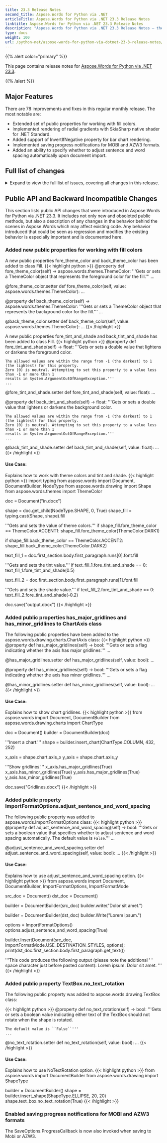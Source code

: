 ```yaml
---
title: 23.3 Release Notes
second_title: Aspose.Words for Python via .NET
articleTitle: Aspose.Words for Python via .NET 23.3 Release Notes
linktitle: Aspose.Words for Python via .NET 23.3 Release Notes
description: "Aspose.Words for Python via .NET 23.3 Release Notes – the latest updates and fixes."
type: docs
weight: 100
url: /python-net/aspose-words-for-python-via-dotnet-23-3-release-notes/
---
```


{{% alert color="primary" %}}

This page contains release notes for  [Aspose.Words for Python via .NET 23.3](https://pypi.org/project/aspose-words/23.3.0/).

{{% /alert %}}

## Major Features

There are 78 improvements and fixes in this regular monthly release. The most notable are:

- Extended set of public properties for working with fill colors.
- Implemented rendering of radial gradients with SkiaSharp native shader for .NET Standard.
- Added support of InvertIfNegative property for bar chart rendering.
- Implemented saving progress notifications for MOBI and AZW3 formats.
- Added an ability to specify whether to adjust sentence and word spacing automatically upon document import.

## Full list of changes

<details><summary>Expand to view the full list of issues, covering all changes in this release.</summary>

1. Add ability to determine if font color is overridden for Inline node and for paragraph break character
2. LINQ Reporting Engine - Column chart does not support different color for negative value
3. Allow ImportFormatOptions.AdjustSentenceAndWordSpacing option in API
4. Provide public API to manipulate chart gridlines
5. Add Fill.ThemeColor option
6. Implement plugin license support|New Feature
7. Implement rendering of radial gradients with SkiaSharp native shader for .NET Standard
8. Enable SaveOptions.ProgressCallback when saving to MOBI
9. Enable SaveOptions.ProgressCallback when saving to AZW3
10. Implement rendering of a radial gradient into XPS using XPS radial gradient brush
11. Add navigation to generated AZW3 documents
12. Consider preserving TOC formatting upon exporting to HTML formats
13. Preserve TOC Page numbers during Word to HTML to Word round-trip
14. Unsupported BMP - Images are not displayed after loading HTML
15. Text on metafile is rendered improperly
16. XHTML to PDF conversion issue
17. Symbols overlap after rendering|Bug
18. Additional datapoint is rendered in the line chart
19. Czech localized heading style names are not handled when updating STYLEREF fields
20. Font size is incorrect after rendering text with revision
21. Text orientation is turned to vertical after converting to HTML
22. Metafile is rendered improperly in .NET Standard
23. PDF file can't be opened
24. Image is rendered improperly in .NET Standard version of Aspose.Words
25. Spacing between symbols is incorrect after rendering
26. InsertField method throws NullReferenceException when using IF field
27. FileCorruptedException is thrown upon loading encrypted DOCX document
28. A redundant empty page is produced when render Hebrew document
29. Delete paragraph fails when paragraph is inside SDT
30. Significant performance decrease upon conversion OfficeMath to string
31. HTML to MD: Backslash is appended in name of image in resultant file
32. Table with merged cells is recognized improperly
33. GroupShape does not render correctly in fixed file format
34. FileCorruptedException is thrown upon loading RTF document
35. Effects for "thin" elements are not rendered
36. Comparison displays wrong document revision
37. Footer shows a delete revision after comparing documents
38. FileCorruptedException is thrown upon loading DOC document
39. Document comparison removes highlighted text
40. NullReferenceException is thrown upon comparing documents
41. ArgumentNullException is thrown upon calling UpdatePageLayout
42. FileCorruptedException is thrown upon loading DOCX document
43. Watermark image is missed from document after save to Iso29500_2008_Strict DOCX
44. Aspose.Words does not include an empty heading paragraph with numbering into the TOC
45. Effects applied to grid lines are not rendered
46. Content is pushed down and overlaps footnotes
47. Colors are inverted after importing PDF document
48. Doted background is rendered in metafile
49. FileCorruptedException on loading MHTML
50. NullReferenceException on converting DOCX
51. Trendline label is not rendered
52. Text behind images in PDF conversion
53. List item tabs are rendered bigger than required
54. List tab stop is incorrect after rendering
55. Part of TC field becomes visible after conversion to RTF
56. Allow creating DML Shape from public API
57. Shape position and size is changed after open/save document
58. HTML to MD: Table of content does not lead to content
59. PdfCompositeEncodingConvertor throws ArgumentOutOfRangeException
60. Arabic text in SVG is rendered inaccurately in case of font fallback
61. Problem loading document
62. HTM loading issue
63. ReportingEngine, when reading Async Method throws exception in the document
64. Bookmark from headings are not created saving to PDF
65. XML to PDF incorrect formatting
66. Empty output document after converting from CHM to DOCX
67. Exception is thrown while saving DOCX to image format under Linux
68. OutOfMemoryException throws when document is saved
69. Table Front style issue while converting Word to HTML to word document
70. HTML to PDF conversion generates incorrect output
71. InvalidOperationException on UpdatePageLayout after inserting HTML via DocumentBuilder
72. Tables width increase beyond the Page width during Word to HTML to Word round-trip
73. The use of ExportListLabels.AsInlineText value for HtmlOptions.ExportListLabels option can raise System.InvalidOperationException
74. Problems to covert html containing element located in absolute position into PDF
75. The delta character in a math formula is replaced with the V character
76. NullReferenceException is thrown upon rendering document
77. Image elements in absolute positions in HTML are not displayed in Word
78. Aspose.Word .NET Core Performance Problem
</details>

## Public API and Backward Incompatible Changes

This section lists public API changes that were introduced in Aspose.Words for Python via .NET 23.3. It includes not only new and obsoleted public methods, but also a description of any changes in the behavior behind the scenes in Aspose.Words which may affect existing code. Any behavior introduced that could be seen as regression and modifies the existing behavior is especially important and is documented here.

### Added new public properties for working with fill colors

A new public properties fore_theme_color and back_theme_color has been added to class Fill.
{{< highlight python >}}
@property
def fore_theme_color(self) -> aspose.words.themes.ThemeColor:
    '''Gets or sets a ThemeColor object that represents the foreground color for the fill.'''
    ...
    
@fore_theme_color.setter
def fore_theme_color(self, value: aspose.words.themes.ThemeColor):
    ...
    
@property
def back_theme_color(self) -> aspose.words.themes.ThemeColor:
    '''Gets or sets a ThemeColor object that represents the background color for the fill.'''
    ...
    
@back_theme_color.setter
def back_theme_color(self, value: aspose.words.themes.ThemeColor):
    ...
{{< /highlight >}}

A new public properties fore_tint_and_shade and back_tint_and_shade has been added to class Fill.
{{< highlight python >}}
@property
def fore_tint_and_shade(self) -> float:
    '''Gets or sets a double value that lightens or darkens the foreground color.
        
    The allowed values are within the range from -1 (the darkest) to 1 (the lightest) for this property.
    Zero (0) is neutral. Attempting to set this property to a value less than -1 or more than 1
    results in System.ArgumentOutOfRangeException.'''
    ...

@fore_tint_and_shade.setter
def fore_tint_and_shade(self, value: float):
    ...
    
@property
def back_tint_and_shade(self) -> float:
    '''Gets or sets a double value that lightens or darkens the background color.
        
    The allowed values are within the range from -1 (the darkest) to 1 (the lightest) for this property.
    Zero (0) is neutral. Attempting to set this property to a value less than -1 or more than 1
    results in System.ArgumentOutOfRangeException.'''
    ...

@back_tint_and_shade.setter
def back_tint_and_shade(self, value: float):
    ...
{{< /highlight >}}

#### Use Case: 
Explains how to work with theme colors and tint and shade.
{{< highlight python >}}
import typing
from aspose.words import Document, DocumentBuilder, NodeType
from aspose.words.drawing import Shape
from aspose.words.themes import ThemeColor

doc = Document("in.docx")

shape = doc.get_child(NodeType.SHAPE, 0, True)
shape_fill = typing.cast(Shape, shape).fill

'''Gets and sets the value of theme colors.'''
if shape_fill.fore_theme_color == ThemeColor.ACCENT1:
    shape_fill.fore_theme_color(ThemeColor.DARK1)

if shape_fill.back_theme_color == ThemeColor.ACCENT2:
    shape_fill.back_theme_color(ThemeColor.DARK2)

text_fill_1 = doc.first_section.body.first_paragraph.runs[0].font.fill

'''Gets and sets the tint value.'''
if text_fill_1.fore_tint_and_shade == 0:
    text_fill_1.fore_tint_and_shade(0.5)

text_fill_2 = doc.first_section.body.first_paragraph.runs[1].font.fill
    
'''Gets and sets the shade value.'''
if text_fill_2.fore_tint_and_shade == 0:
    text_fill_2.fore_tint_and_shade(-0.2)

doc.save("output.docx")
{{< /highlight >}}

### Added public properties has_major_gridlines and has_minor_gridlines to ChartAxis class

The following public properties have been added to the aspose.words.drawing.charts.ChartAxis class:
{{< highlight python >}}
@property
def has_major_gridlines(self) -> bool:
    '''Gets or sets a flag indicating whether the axis has major gridlines.'''
    ...
    
@has_major_gridlines.setter
def has_major_gridlines(self, value: bool):
    ...
    
@property
def has_minor_gridlines(self) -> bool:
    '''Gets or sets a flag indicating whether the axis has minor gridlines.'''
    ...
    
@has_minor_gridlines.setter
def has_minor_gridlines(self, value: bool):
    ...
{{< /highlight >}}

#### Use Case: 
Explains how to show chart gridlines.
{{< highlight python >}}
from aspose.words import Document, DocumentBuilder
from aspose.words.drawing.charts import ChartType

doc = Document()
builder = DocumentBuilder(doc)

'''Insert a chart.'''
shape = builder.insert_chart(ChartType.COLUMN, 432, 252)

x_axis = shape.chart.axis_x
y_axis = shape.chart.axis_y

'''Show gridlines.'''
x_axis.has_major_gridlines(True)
x_axis.has_minor_gridlines(True)
y_axis.has_major_gridlines(True)
y_axis.has_minor_gridlines(True)

doc.save("Gridlines.docx")
{{< /highlight >}}

### Added public property ImportFormatOptions.adjust_sentence_and_word_spacing

The following public property was added to aspose.words.ImportFormatOptions class:
{{< highlight python >}}
@property
def adjust_sentence_and_word_spacing(self) -> bool:
    '''Gets or sets a boolean value that specifies whether to adjust sentence and word spacing automatically.
    The default value is ``False``.'''
    ...
    
@adjust_sentence_and_word_spacing.setter
def adjust_sentence_and_word_spacing(self, value: bool):
    ...
{{< /highlight >}}

#### Use Case: 
Explains how to use adjust_sentence_and_word_spacing option.
{{< highlight python >}}
from aspose.words import Document, DocumentBuilder, ImportFormatOptions, ImportFormatMode

src_doc = Document()
dst_doc = Document()

builder = DocumentBuilder(src_doc)
builder.write("Dolor sit amet.")

builder = DocumentBuilder(dst_doc)
builder.Write("Lorem ipsum.")

options = ImportFormatOptions()
options.adjust_sentence_and_word_spacing(True)  
    
builder.InsertDocument(src_doc, ImportFormatMode.USE_DESTINATION_STYLES, options);
print(dst_doc.first_section.body.first_paragraph.get_text())

'''This code produces the following output (please note the additional ' ' space character just before pasted content):
Lorem ipsum. Dolor sit amet.
'''
{{< /highlight >}}

### Added public property TextBox.no_text_rotation

The following public property was added to aspose.words.drawing.TextBox class:

{{< highlight python >}}
@property
def no_text_rotation(self) -> bool:
    '''Gets or sets a boolean value indicating either text of the TextBox should not rotate when the shape is rotated.
        
    The default value is ``False``'''
    ...

@no_text_rotation.setter
def no_text_rotation(self, value: bool):
    ...
{{< /highlight >}}

#### Use Case: 
Explains how to use NoTextRotation option.
{{< highlight python >}}
from aspose.words import DocumentBuilder
from aspose.words.drawing import ShapeType

builder = DocumentBuilder()
shape = builder.insert_shape(ShapeType.ELLIPSE, 20, 20)
shape.text_box.no_text_rotation(True)
{{< /highlight >}}

### Enabled saving progress notifications for MOBI and AZW3 formats

The SaveOptions.ProgressCallback is now also invoked when saving to Mobi or AZW3.